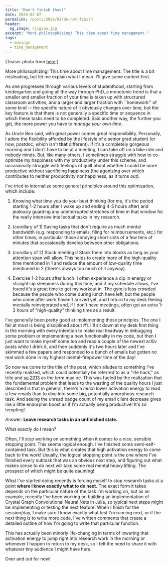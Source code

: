 ```yaml
---
title: "Don't finish that!"
date: 2020-02-07
permalink: /posts/2020/02/do-not-finish
header:
  og_image: /jigsaw.jpg
excerpt: "More philosophizing! This time about time management."
tags:
  - musings
  - time_management
---
```


(Teaser photo from [here](https://www.freepik.com/free-photo/jigsaw-puzzle-with-missing-piece-missing-puzzle-pieces_5469652.htm).)

More philosophizing! This time about time management. The title is a bit misleading, but let me explain what I mean. I'll give some context first.

As one progresses through various levels of studenthood, starting from kindergarten and going all the way through PhD, a monotonic trend is that a smaller and smaller fraction of your time is taken up with structured classroom activities, and a larger and larger fraction with ``homework'' of some kind -- the specific nature of it obviously changes over time, but the key feature is that there is not generally a specific time or sequence in which these tasks need to be completed. Said another way, the further you get, the more power you have to _manage your own time_.

As Uncle Ben said, with great power comes great responsibility. Personally, I adore the flexibility afforded by the lifestyle of a senior grad student (or now, postdoc, which isn't **that** different). If it's a completely gorgeous morning and I don't have to be at a meeting, I can take off on a bike ride and nobody minds. But, like many others, I sometimes struggle with how to co-optimize my happiness with my productivity under this scheme, and occasionally struggle with feelings of guilt about whether I could be more productive without sacrificing happiness (the agonizing over which contributes to neither productivity nor happiness, as it turns out).

I've tried to internalize some general principles around this optimization, which include:

1. Knowing what time you do your best thinking (for me, it's the period starting 1-2 hours after I wake up and ending 4-5 hours after) and jealously guarding any uninterrupted stretches of time in that window for the really intensive intellectual tasks in my research.

2. (corollary of 1) Saving tasks that don't require as much mental bandwidth (e.g. responding to emails, filing for reimbursements, etc.) for other times, in particular those annoying short slots of a few tens of minutes that occasionally develop between other obligations.

3. (corollary of 2) Stack meetings! Stack them into blocks as long as your attention span will allow. This helps to create more of the high-quality time mentioned in 1 and reduce the amount of low-quality time mentioned in 2 (there's always too much of it anyway).

4. Exercise 1-2 hours after lunch. I often experience a dip in energy or straight-up sleepiness during this time, and if my schedule allows, I've found it's a great time to get my workout in. The gym is less crowded because the people who come during lunch have left, but the people who come after work haven't arrived yet, and I return to my desk feeling mentally reinvigorated and, if I don't have meetings, often get an extra 1-3 hours of "high-quality" thinking time as a result.

I've generally been pretty good at implementing these principles. The one I fail at most is being disciplined about #1. I'll sit down at my desk first thing in the morning with every intention to make real headway in debugging some problem or implementing a new functionality in my code, but then I just want to make myself some tea and read a couple of the newest arXiv posts while I drink it, and then suddenly it's two hours later and I've skimmed a few papers and responded to a bunch of emails but gotten no real work done in my highest mental-firepower time of the day!

So now we come to the title of the post, which alludes to something I've recently realized, which could potentially be referred to as a "life hack," as trite and [so 2013](https://trends.google.com/trends/explore?date=all&geo=US&q=life%20hack) as the term may be. This was fueled by the realization that the fundamental problem that leads to the wasting of the quality hours I just described is that in general, there's a _much_ lower activation energy to read a few emails than to dive into some big, potentially amorphous research task. And seeing the unread badge count of my email client decrease gives me a little endorphin boost as if I'm actually being productive! It's so tempting!

Answer: **Leave research tasks in an unfinished state.**

What exactly do I mean?

Often, I'll stop working on something when it comes to a nice, sensible stopping point. This seems logical enough. I've finished some semi-self-contained task. But this is what creates that high activation energy to come back to the work! Usually, the logical stopping point is the one where I've finished every subtask that was an obvious next step, and figuring out what makes sense to do next will take some real mental heavy lifting. The prospect of which might be quite daunting!

What I've started doing recently is forcing myself to stop research tasks at a point **where I know exactly what to do next.** The exact form it takes depends on the particular nature of the task I'm working on, but as an example, recently I've been working on building an implementation of Crystal Graph Convolutional Neural Nets in Julia, so typical next steps might be implementing or testing the next feature. When I finish for the session/day, I make sure I know exactly what test I'm running next, or if the next thing is to write more code, I've written comments that create a detailed outline of how I'm going to write that particular function.

This has actually been minorly life-changing in terms of lowering that activation energy to jump right into research work in the morning or whenever I happen to return to my desk, so I felt the need to share it with whatever tiny audience I might have here.

Over and out for now!